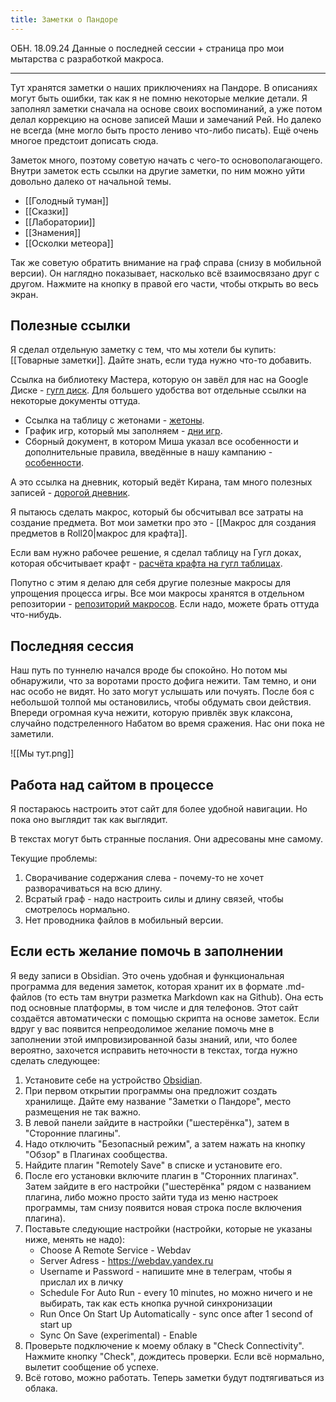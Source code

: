 ```yaml
---
title: Заметки о Пандоре
---
```


ОБН. 18.09.24 Данные о последней сессии + страница про мои мытарства с разработкой макроса.

---
Тут хранятся заметки о наших приключениях на Пандоре. В описаниях могут быть ошибки, так как я не помню некоторые мелкие детали. Я заполнял заметки сначала на основе своих воспоминаний, а уже потом делал коррекцию на основе записей Маши и замечаний Рей. Но далеко не всегда (мне могло быть просто лениво что-либо писать). Ещё очень многое предстоит дописать сюда.

Заметок много, поэтому советую начать с чего-то основополагающего. Внутри заметок есть ссылки на другие заметки, по ним можно уйти довольно далеко от начальной темы. 

- [[Голодный туман]]
- [[Сказки]]
- [[Лаборатории]]
- [[Знамения]]
- [[Осколки метеора]]

Так же советую обратить внимание на граф справа (снизу в мобильной версии). Он наглядно показывает, насколько всё взаимосвязано друг с другом. Нажмите на кнопку в правой его части, чтобы открыть во весь экран.
## Полезные ссылки

Я сделал отдельную заметку с тем, что мы хотели бы купить: [[Товарные заметки]]. Дайте знать, если туда нужно что-то добавить.

Ссылка на библиотеку Мастера, которую он завёл для нас на Google Диске - [гугл диск](https://drive.google.com/drive/folders/13XopvHQfjsbXzw2UkajbebmaQGuWXWa3?usp=sharing).
Для большего удобства вот отдельные ссылки на некоторые документы оттуда.
* Ссылка на таблицу с жетонами - [жетоны](https://docs.google.com/spreadsheets/d/1F3LRVit35QXHJJz55Fa64ZQycvFbkN-yaum6WLPOHvU/edit?usp=drivesdk).
* График игр, который мы заполняем - [дни игр](https://docs.google.com/spreadsheets/d/1U4VALIBFLojo0Qxu0yGbkr4VILgC8ozKn26Si_StOBs/edit?usp=drivesdk).
* Сборный документ, в котором Миша указал все особенности и дополнительные правила, введённые в нашу кампанию - [особенности](https://docs.google.com/document/d/1hNuv7Mxtmb9YDNyIjxpdYlhrIHkckHYi/edit?usp=drivesdk&ouid=101022088505209976396&rtpof=true&sd=true).

А это ссылка на дневник, который ведёт Кирана, там много полезных записей - [дорогой дневник](https://docs.google.com/presentation/d/1i4mPgJVHfyqAF6zGkZN-Uvk8XjKjWVL_TjmWCBL4INs/edit?usp=drivesdk).

Я пытаюсь сделать макрос, который бы обсчитывал все затраты на создание предмета. Вот мои заметки про это - [[Макрос для создания предметов в Roll20|макрос для крафта]].

Если вам нужно рабочее решение, я сделал таблицу на Гугл доках, которая обсчитывает крафт - [расчёта крафта на гугл таблицах](https://docs.google.com/spreadsheets/d/1IuIFdzND4iZoOo2Sez9ctw79Ri-IAnKTsqQ3TeZ3-fg/edit?usp=drivesdk).

Попутно с этим я делаю для себя другие полезные макросы для упрощения процесса игры. Все мои макросы хранятся в отдельном репозитории - [репозиторий макросов](https://github.com/tishpak/roll20_macros). Если надо, можете брать оттуда что-нибудь.
## Последняя сессия

Наш путь по туннелю начался вроде бы спокойно. Но потом мы обнаружили, что за воротами просто дофига нежити. Там темно, и они нас особо не видят. Но зато могут услышать или почуять. После боя с небольшой толпой мы остановились, чтобы обдумать свои действия. Впереди огромная куча нежити, которую привлёк звук клаксона, случайно подстреленного Набатом во время сражения. Нас они пока не заметили.

![[Мы тут.png]]

## Работа над сайтом в процессе 

Я постараюсь настроить этот сайт для более удобной навигации. Но пока оно выглядит так как выглядит. 

В текстах могут быть странные послания. Они адресованы мне самому.

Текущие проблемы:
1) Сворачивание содержания слева - почему-то не хочет разворачиваться на всю длину.
2) Всратый граф - надо настроить силы и длину связей, чтобы смотрелось нормально.
3) Нет проводника файлов в мобильный версии.

## Если есть желание помочь в заполнении

Я веду записи в Obsidian. Это очень удобная и функциональная программа для ведения заметок, которая хранит их в формате .md-файлов (то есть там внутри разметка Markdown как на Github). Она есть под основные платформы, в том числе и для телефонов. Этот сайт создаётся автоматически с помощью скрипта на основе заметок. 
Если вдруг у вас появится непреодолимое желание помочь мне в заполнении этой импровизированной базы знаний, или, что более вероятно, захочется исправить неточности в текстах, тогда нужно сделать следующее:
1) Установите себе на устройство [Obsidian](https://obsidian.md/download).
2) При первом открытии программы она предложит создать хранилище. Дайте ему название "Заметки о Пандоре", место размещения не так важно.
3) В левой панели зайдите в настройки ("шестерёнка"), затем в "Сторонние плагины".
4) Надо отключить "Безопасный режим", а затем нажать на кнопку "Обзор" в Плагинах сообщества.
5) Найдите плагин "Remotely Save" в списке и установите его.
6) После его установки включите плагин в "Сторонних плагинах". Затем зайдите в его настройки ("шестерёнка" рядом с названием плагина, либо можно просто зайти туда из меню настроек программы, там снизу появится новая строка после включения плагина).
7) Поставьте следующие настройки (настройки, которые не указаны ниже, менять не надо):
   * Choose A Remote Service - Webdav
   * Server Adress - https://webdav.yandex.ru
   * Username и Password - напишите мне в телеграм, чтобы я прислал их в личку
   * Schedule For Auto Run - every 10 minutes, но можно ничего и не выбирать, так как есть кнопка ручной синхронизации
   * Run Once On Start Up Automatically - sync once after 1 second of start up
   * Sync On Save (experimental) - Enable
8) Проверьте подключение к моему облаку в "Check Connectivity". Нажмите кнопку "Check", дождитесь проверки. Если всё нормально, вылетит сообщение об успехе.
9) Всё готово, можно работать. Теперь заметки будут подтягиваться из облака.
